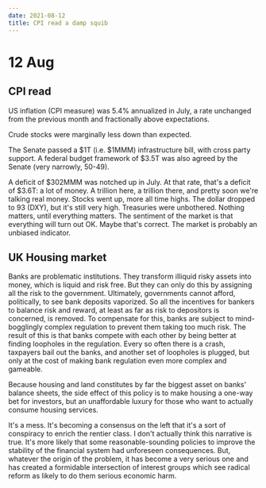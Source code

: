 ```yaml
---
date: 2021-08-12
title: CPI read a damp squib
---
```



# 12 Aug 

## CPI read

US inflation (CPI measure) was 5.4% annualized in July, a rate unchanged from the previous month and fractionally above expectations.

Crude stocks were marginally less down than expected.

The Senate passed a $1T (i.e. $1MMM) infrastructure bill, with cross party support. 
A federal budget framework of $3.5T was also agreed by the Senate (very narrowly, 50-49).

A deficit of $302MMM was notched up in July. At that rate, that's a deficit of $3.6T: a lot of money.
A trillion here, a trillion there, and pretty soon we're talking real money.
Stocks went up, more all time highs.
The dollar dropped to 93 (DXY), but it's still very high.
Treasuries were unbothered.
Nothing matters, until everything matters. 
The sentiment of the market is that everything will turn out OK.
Maybe that's correct.
The market is probably an unbiased indicator.


## UK Housing market

Banks are problematic institutions.
They transform illiquid risky assets into money, which is liquid and risk free.
But they can only do this by assigning all the risk to the government.
Ultimately, governments cannot afford, politically, to see bank deposits vaporized.
So all the incentives for bankers to balance risk and reward, at least as far as risk to depositors is concerned, is removed.
To compensate for this, banks are subject to mind-bogglingly complex regulation to prevent them taking too much risk.
The result of this is that banks compete with each other by being better at finding loopholes in the regulation.
Every so often there is a crash, taxpayers bail out the banks, and another set of loopholes is plugged, but only at the cost of making bank regulation even more complex and gameable. 

Because housing and land constitutes by far the biggest asset on banks' balance sheets, the side effect of this policy is to make housing a one-way bet for investors, but an unaffordable luxury for those who want to actually consume housing services.

It's a mess. It's becoming a consensus on the left that it's a sort of conspiracy to enrich the rentier class. 
I don't actually think this narrative is true. It's more likely that some reasonable-sounding policies to improve the stability of the financial system had unforeseen consequences. 
But, whatever the origin of the problem, it has become a very serious one and has created a formidable intersection of interest groups which see radical reform as likely to do them serious economic harm.
